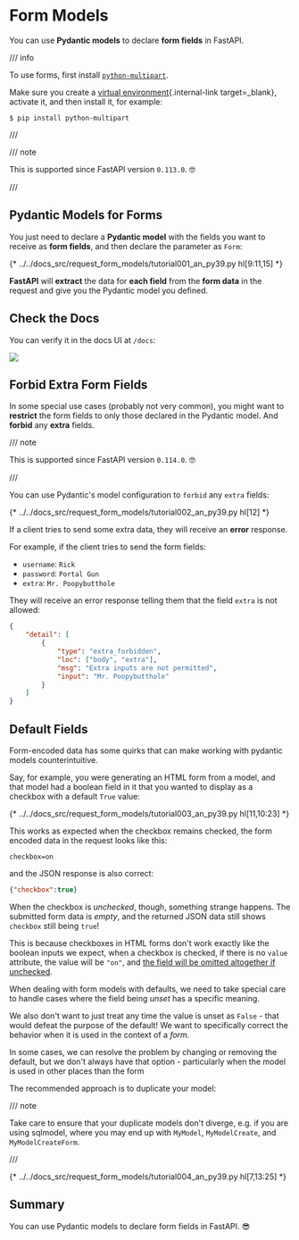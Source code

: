 # Form Models

You can use **Pydantic models** to declare **form fields** in FastAPI.

/// info

To use forms, first install <a href="https://github.com/Kludex/python-multipart" class="external-link" target="_blank">`python-multipart`</a>.

Make sure you create a [virtual environment](../virtual-environments.md){.internal-link target=_blank}, activate it, and then install it, for example:

```console
$ pip install python-multipart
```

///

/// note

This is supported since FastAPI version `0.113.0`. 🤓

///

## Pydantic Models for Forms

You just need to declare a **Pydantic model** with the fields you want to receive as **form fields**, and then declare the parameter as `Form`:

{* ../../docs_src/request_form_models/tutorial001_an_py39.py hl[9:11,15] *}

**FastAPI** will **extract** the data for **each field** from the **form data** in the request and give you the Pydantic model you defined.

## Check the Docs

You can verify it in the docs UI at `/docs`:

<div class="screenshot">
<img src="/img/tutorial/request-form-models/image01.png">
</div>

## Forbid Extra Form Fields

In some special use cases (probably not very common), you might want to **restrict** the form fields to only those declared in the Pydantic model. And **forbid** any **extra** fields.

/// note

This is supported since FastAPI version `0.114.0`. 🤓

///

You can use Pydantic's model configuration to `forbid` any `extra` fields:

{* ../../docs_src/request_form_models/tutorial002_an_py39.py hl[12] *}

If a client tries to send some extra data, they will receive an **error** response.

For example, if the client tries to send the form fields:

* `username`: `Rick`
* `password`: `Portal Gun`
* `extra`: `Mr. Poopybutthole`

They will receive an error response telling them that the field `extra` is not allowed:

```json
{
    "detail": [
        {
            "type": "extra_forbidden",
            "loc": ["body", "extra"],
            "msg": "Extra inputs are not permitted",
            "input": "Mr. Poopybutthole"
        }
    ]
}
```

## Default Fields

Form-encoded data has some quirks that can make working with pydantic models counterintuitive.

Say, for example, you were generating an HTML form from a model,
and that model had a boolean field in it that you wanted to display as a checkbox
with a default `True` value:

{* ../../docs_src/request_form_models/tutorial003_an_py39.py hl[11,10:23] *}

This works as expected when the checkbox remains checked,
the form encoded data in the request looks like this:

```formencoded
checkbox=on
```

and the JSON response is also correct:

```json
{"checkbox":true}
```

When the checkbox is *unchecked*, though, something strange happens.
The submitted form data is *empty*,
and the returned JSON data still shows `checkbox` still being `true`!

This is because checkboxes in HTML forms don't work exactly like the boolean inputs we expect,
when a checkbox is checked, if there is no `value` attribute, the value will be `"on"`,
and [the field will be omitted altogether if unchecked](https://developer.mozilla.org/en-US/docs/Web/HTML/Reference/Elements/input/checkbox).

When dealing with form models with defaults,
we need to take special care to handle cases where the field being *unset* has a specific meaning.

We also don't want to just treat any time the value is unset as ``False`` -
that would defeat the purpose of the default!
We want to specifically correct the behavior when it is used in the context of a *form.*

In some cases, we can resolve the problem by changing or removing the default,
but we don't always have that option -
particularly when the model is used in other places than the form

The recommended approach is to duplicate your model:

/// note

Take care to ensure that your duplicate models don't diverge,
e.g. if you are using sqlmodel,
where you may end up with `MyModel`, `MyModelCreate`, and `MyModelCreateForm`.

///

{* ../../docs_src/request_form_models/tutorial004_an_py39.py hl[7,13:25] *}

## Summary

You can use Pydantic models to declare form fields in FastAPI. 😎
